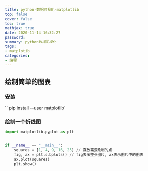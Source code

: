 ```yaml
---
title: python-数据可视化-matplotlib
top: false
cover: false
toc: true
mathjax: true
date: 2020-11-14 16:32:27
password:
summary: python数据可视化
tags:
- matplotib
categories:
- 编程
---
```


## 绘制简单的图表

### 安装

`` pip install --user matplotlib`

### 绘制一个折线图

``` python
import matplotlib.pyplot as plt


if __name__ == "__main__":
    squares = [1, 4, 9, 16, 25] // 存放需要绘制的点
    fig, ax = plt.subplots() // fig表示整张图片, ax表示图片中的图表
    ax.plot(squares)
    plt.show()
```
